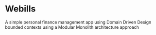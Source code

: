 # Webills

A simple personal finance management app using Domain Driven Design bounded contexts using a Modular Monolith architecture approach

